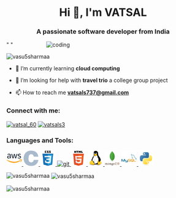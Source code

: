 <h1 align="center">Hi 👋, I'm VATSAL</h1>
<h3 align="center">A passionate software developer from India</h3>

<img align="right" alt="coding" width="400" src="![200w](https://github.com/user-attachments/assets/4008d00e-c849-4f56-a3cc-423022ef0252)">
"
"

<p align="left"> <img src="https://komarev.com/ghpvc/?username=vasu5sharmaa&label=Profile%20views&color=0e75b6&style=flat" alt="vasu5sharmaa" /> </p>

- 🌱 I’m currently learning **cloud computing**

- 🤝 I’m looking for help with **travel trio** a college group project

- 📫 How to reach me **vatsals737@gmail.com**

<h3 align="left">Connect with me:</h3>
<p align="left">
<a href="https://instagram.com/vatsal_60" target="blank"><img align="center" src="https://raw.githubusercontent.com/rahuldkjain/github-profile-readme-generator/master/src/images/icons/Social/instagram.svg" alt="vatsal_60" height="30" width="40" /></a>
<a href="https://www.leetcode.com/vatsals3" target="blank"><img align="center" src="https://raw.githubusercontent.com/rahuldkjain/github-profile-readme-generator/master/src/images/icons/Social/leet-code.svg" alt="vatsals3" height="30" width="40" /></a>
</p>

<h3 align="left">Languages and Tools:</h3>
<p align="left"> <a href="https://aws.amazon.com" target="_blank" rel="noreferrer"> <img src="https://raw.githubusercontent.com/devicons/devicon/master/icons/amazonwebservices/amazonwebservices-original-wordmark.svg" alt="aws" width="40" height="40"/> </a> <a href="https://www.cprogramming.com/" target="_blank" rel="noreferrer"> <img src="https://raw.githubusercontent.com/devicons/devicon/master/icons/c/c-original.svg" alt="c" width="40" height="40"/> </a> <a href="https://www.w3schools.com/css/" target="_blank" rel="noreferrer"> <img src="https://raw.githubusercontent.com/devicons/devicon/master/icons/css3/css3-original-wordmark.svg" alt="css3" width="40" height="40"/> </a> <a href="https://git-scm.com/" target="_blank" rel="noreferrer"> <img src="https://www.vectorlogo.zone/logos/git-scm/git-scm-icon.svg" alt="git" width="40" height="40"/> </a> <a href="https://www.w3.org/html/" target="_blank" rel="noreferrer"> <img src="https://raw.githubusercontent.com/devicons/devicon/master/icons/html5/html5-original-wordmark.svg" alt="html5" width="40" height="40"/> </a> <a href="https://www.linux.org/" target="_blank" rel="noreferrer"> <img src="https://raw.githubusercontent.com/devicons/devicon/master/icons/linux/linux-original.svg" alt="linux" width="40" height="40"/> </a> <a href="https://www.mongodb.com/" target="_blank" rel="noreferrer"> <img src="https://raw.githubusercontent.com/devicons/devicon/master/icons/mongodb/mongodb-original-wordmark.svg" alt="mongodb" width="40" height="40"/> </a> <a href="https://www.mysql.com/" target="_blank" rel="noreferrer"> <img src="https://raw.githubusercontent.com/devicons/devicon/master/icons/mysql/mysql-original-wordmark.svg" alt="mysql" width="40" height="40"/> </a> <a href="https://www.python.org" target="_blank" rel="noreferrer"> <img src="https://raw.githubusercontent.com/devicons/devicon/master/icons/python/python-original.svg" alt="python" width="40" height="40"/> </a> </p>

<p><img align="left" src="https://github-readme-stats.vercel.app/api/top-langs?username=vasu5sharmaa&show_icons=true&locale=en&layout=compact" alt="vasu5sharmaa" /></p>

<p>&nbsp;<img align="center" src="https://github-readme-stats.vercel.app/api?username=vasu5sharmaa&show_icons=true&locale=en" alt="vasu5sharmaa" /></p>

<p><img align="center" src="https://github-readme-streak-stats.herokuapp.com/?user=vasu5sharmaa&" alt="vasu5sharmaa" /></p>
